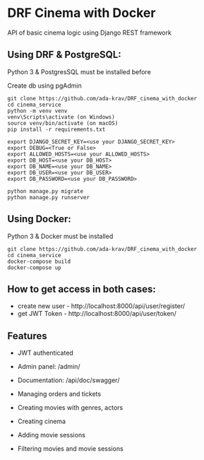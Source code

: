 # DRF Cinema with Docker

API of basic cinema logic using Django REST framework


## Using DRF & PostgreSQL:
Python 3 & PostgresSQL must be installed before

Create db using pgAdmin
```shell
git clone https://github.com/ada-krav/DRF_cinema_with_docker
cd cinema_service
python -m venv venv
venv\Scripts\activate (on Windows)
source venv/bin/activate (on macOS)
pip install -r requirements.txt

export DJANGO_SECRET_KEY=<use your DJANGO_SECRET_KEY>
export DEBUG=<True or False>
export ALLOWED_HOSTS=<use your ALLOWED_HOSTS>
export DB_HOST=<use your DB_HOST>
export DB_NAME=<use your DB_NAME>
export DB_USER=<use your DB_USER>
export DB_PASSWORD=<use your DB_PASSWORD>

python manage.py migrate
python manage.py runserver
```
## Using Docker:
Python 3 & Docker must be installed

```shell
git clone https://github.com/ada-krav/DRF_cinema_with_docker
cd cinema_service
docker-compose build
docker-compose up
```


## How to get access in both cases:

*  create new user - http://localhost:8000/api/user/register/
*  get JWT Token - http://localhost:8000/api/user/token/

## Features
* JWT authenticated 

* Admin panel: /admin/

* Documentation: /api/doc/swagger/

* Managing orders and tickets

* Creating movies with genres, actors

* Creating cinema 

* Adding movie sessions

* Filtering movies and movie sessions